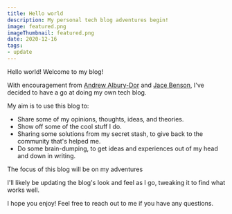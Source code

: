 ```yaml
---
title: Hello world
description: My personal tech blog adventures begin!
image: featured.png
imageThumbnail: featured.png
date: 2020-12-16
tags:
- update
---
```


Hello world! Welcome to my blog!

With encouragement from [Andrew Albury-Dor](https://andrew.alburydor.com/) and [Jace Benson](https://jace.pro), I've decided to have a go at doing my own tech blog.

My aim is to use this blog to:

* Share some of my opinions, thoughts, ideas, and theories.
* Show off some of the cool stuff I do.
* Sharing some solutions from my secret stash, to give back to the community that's helped me.
* Do some brain-dumping, to get ideas and experiences out of my head and down in writing.

The focus of this blog will be on my adventures 

I'll likely be updating the blog's look and feel as I go, tweaking it to find what works well.

I hope you enjoy! Feel free to reach out to me if you have any questions.